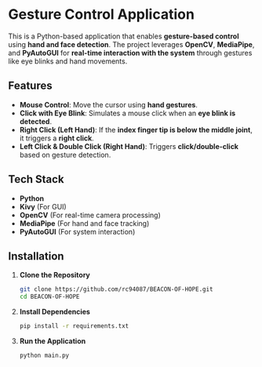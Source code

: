 # Gesture Control Application

This is a Python-based application that enables **gesture-based control** using **hand and face detection**. The project leverages **OpenCV**, **MediaPipe**, and **PyAutoGUI** for **real-time interaction with the system** through gestures like eye blinks and hand movements.

## Features
- **Mouse Control**: Move the cursor using **hand gestures**.
- **Click with Eye Blink**: Simulates a mouse click when an **eye blink is detected**.
- **Right Click (Left Hand)**: If the **index finger tip is below the middle joint**, it triggers a **right click**.
- **Left Click & Double Click (Right Hand)**: Triggers **click/double-click** based on gesture detection.

## Tech Stack
- **Python**
- **Kivy** (For GUI)
- **OpenCV** (For real-time camera processing)
- **MediaPipe** (For hand and face tracking)
- **PyAutoGUI** (For system interaction)

## Installation  

1. **Clone the Repository**  
   ```bash
   git clone https://github.com/rc94087/BEACON-OF-HOPE.git
   cd BEACON-OF-HOPE

2. **Install Dependencies**
     ```bash
   pip install -r requirements.txt


3. **Run the Application**
   ```bash
   python main.py

 

